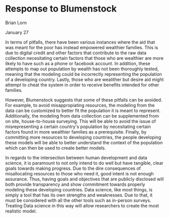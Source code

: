 # Response to Blumenstock
Brian Lorn

January 27

In terms of pitfalls, there have been various instances where the aid that was meant for the poor has instead empowered wealthier families. This is due to digital credit and other factors that contribute to the raw data collection necesitating certain factors that those who are wealthier are more likely to have such as a phone or facebook account. In addition, these attempts to map out population by wealth has not been thoroughly tested, meaning that the modeling could be incorrectly representing the population of a developing country. Lastly, those who are wealither but desire aid might attempt to cheat the system in order to receive benefits intended for other families.

However, Blumenstock suggests that some of these pitfalls can be avoided. For example, to avoid misappropiating resources, the modeling from the data can be customized to better fit the population it is meant to represent. Additionally, the modeling from data collection can be supplemented from on site, house-to-house surveying. This will be able to avoid the issue of misrepresenting a certain country's population by necesitating certain factors found in more wealthier families as a prerequisite. Finally, by committing more resources to developing countries, the people developing these models will be able to better understand the context of the population which can then be used to create better models.

In regards to the intersection between human development and data science, it is paramount to not only intend to do well but have tangible, clear goals towards making progress. Due to the dire consequences of misallocating resources to those who need it, good intent is not enough assurance. Thus, having goals and objectives that are publicly disclosed will both provide transparency and show commitment towards properly modeling these developing countries. Data science, like most things, is simply a tool that has its own strengths and weaknesses. Due to that, it must be considered with all the other tools such as in-person surveys. Treating Data science in this way will allow researchers to create the most realistic model.
